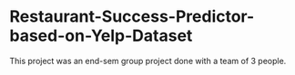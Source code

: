 # Restaurant-Success-Predictor-based-on-Yelp-Dataset
This project was an end-sem group project done with a team of 3 people. 
